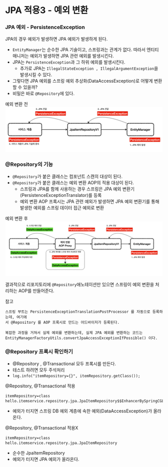 # JPA 적용3 - 예외 변환

### JPA 예외 - PersistenceException

JPA의 경우 예외가 발생하면 JPA 예외가 발생하게 된다.
- ``EntityManager``는 순수한 JPA 기술이고, 스프링과는 관계가 없다. 따라서 엔티티 매니저는 예외가 발생하면
  JPA 관련 예외를 발생시킨다.
- JPA는 ``PersistenceException``과 그 하위 예외를 발생시킨다.
  - 추가로 JPA는 ``IllegalStateException , IllegalArgumentException``을 발생시킬 수 있다.
- 그렇다면 JPA 예외를 스프링 예외 추상화(DataAccessException)로 어떻게 변환할 수 있을까?
- 비밀은 바로 ``@Repository``에 있다.

예외 변환 전
![1.png](Image%2F1.png)

### @Repository의 기능

- ``@Repository``가 붙은 클래스는 컴포넌트 스캔의 대상이 된다.
- ``@Repository``가 붙은 클래스는 예외 변환 AOP의 적용 대상이 된다.
  - 스프링과 JPA를 함께 사용하는 경우 스프링은 JPA 예외 변환기 (PersistenceExceptionTranslator)를 등록
  - 예외 변환 AOP 프록시는 JPA 관련 예외가 발생하면 JPA 예외 변환기를 통해 발생한 예외를 스프링 데이터 접근 예외로 변환

예외 변환 후
![2.png](Image%2F2.png)


결과적으로 리포지토리에 ``@Repository``애노테이션만 있으면 스프링이 예외 변환을 처리하는 AOP를 만들어준다.

참고
```text
스프링 부트는 PersistenceExceptionTranslationPostProcessor 를 자동으로 등록하는데, 여기에
서 @Repository 를 AOP 프록시로 만드는 어드바이저가 등록된다.

복잡한 과정을 거쳐서 실제 예외를 변환하는데, 실제 JPA 예외를 변환하는 코드는
EntityManagerFactoryUtils.convertJpaAccessExceptionIfPossible() 이다.
```

### @Repository 프록시 확인하기 

- @Repository , @Transactional 모두 프록시를 만든다.
- 테스트 하려면 모두 주석처리 
- ```log.info("itemRepository={}", itemRepository.getClass());```

@Repository,  @Transactional 적용 
```text
itemRepository=class hello.itemservice.repository.jpa.JpaItemRepository$$EnhancerBySpringCGLIB$$94ce0085
```
- 예외가 터지면 스프링 DB 예외 계층에 속한 예외(DataAccessException)가 올라온다.

@Repository,  @Transactional 적용X
```text
itemRepository=class hello.itemservice.repository.jpa.JpaItemRepository
```
- 순수한 JpaItemRepository
- 예외가 터지면 JPA 예외가 올라온다.